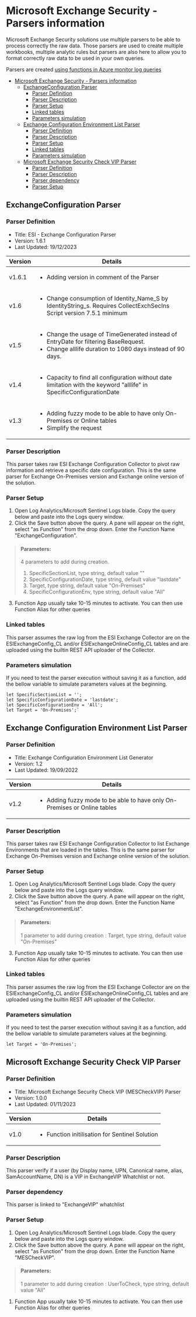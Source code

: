 # Microsoft Exchange Security - Parsers information

Microsoft Exchange Security solutions use multiple parsers to be able to process correctly the raw data. Those parsers are used to create multiple workbooks, multiple analytic rules but parsers are also here to allow you to format correctly raw data to be used in your own queries.

Parsers are created [using functions in Azure monitor log queries](https://docs.microsoft.com/azure/azure-monitor/log-query/functions)

- [Microsoft Exchange Security - Parsers information](#microsoft-exchange-security---parsers-information)
  - [ExchangeConfiguration Parser](#exchangeconfiguration-parser)
    - [Parser Definition](#parser-definition)
    - [Parser Description](#parser-description)
    - [Parser Setup](#parser-setup)
    - [Linked tables](#linked-tables)
    - [Parameters simulation](#parameters-simulation)
  - [Exchange Configuration Environment List Parser](#exchange-configuration-environment-list-parser)
    - [Parser Definition](#parser-definition-1)
    - [Parser Description](#parser-description-1)
    - [Parser Setup](#parser-setup-1)
    - [Linked tables](#linked-tables-1)
    - [Parameters simulation](#parameters-simulation-1)
  - [Microsoft Exchange Security Check VIP Parser](#microsoft-exchange-security-check-vip-parser)
    - [Parser Definition](#parser-definition-2)
    - [Parser Description](#parser-description-2)
    - [Parser dependency](#parser-dependency)
    - [Parser Setup](#parser-setup-2)

## ExchangeConfiguration Parser

### Parser Definition

- Title:           ESI - Exchange Configuration Parser
- Version:         1.6.1
- Last Updated:    19/12/2023

|**Version**  |**Details**  |
|---------|-----------------------------------------------------------------------------------------------------------------------|
|v1.6.1    | <ul><li>Adding version in comment of the Parser</li></ul>  |
|v1.6     | <ul><li>Change consumption of Identity_Name_S by IdentityString_s. Requires CollectExchSecIns Script version 7.5.1 minimum</li></ul>  |
|v1.5     | <ul><li>Change the usage of TimeGenerated instead of EntryDate for filtering BaseRequest.</li><li>Change alllife duration to 1080 days instead of 90 days. </li></ul>       |
|v1.4     | <ul><li>Capacity to find all configuration without date limitation with the keyword "alllife" in SpecificConfigurationDate</li></ul>   |
|v1.3     | <ul><li>Adding fuzzy mode to be able to have only On-Premises or Online tables</li><li>Simplify the request</li></ul> |

### Parser Description

This parser takes raw ESI Exchange Configuration Collector to pivot raw information and retrieve a specific date configuration. This is the same parser for Exchange On-Premises version and Exchange online version of the solution.

### Parser Setup

 1. Open Log Analytics/Microsoft Sentinel Logs blade. Copy the query below and paste into the Logs query window.
 2. Click the Save button above the query. A pane will appear on the right, select "as Function" from the drop down. Enter the Function Name "ExchangeConfiguration".

>#### **Parameters:**
>
>4 parameters to add during creation.
>
> 1. SpecificSectionList, type string, default value ""
> 2. SpecificConfigurationDate, type string, default value "lastdate"
> 3. Target, type string, default value "On-Premises"
> 4. SpecificConfigurationEnv, type string, default value "All"

 3. Function App usually take 10-15 minutes to activate. You can then use Function Alias for other queries

### Linked tables

This parser assumes the raw log from the ESI Exchange Collector are on the ESIExchangeConfig_CL and/or ESIExchangeOnlineConfig_CL tables and are uploaded using the builtin REST API uploader of the Collector.

### Parameters simulation

If you need to test the parser execution without saving it as a function, add the bellow variable to simulate parameters values at the beginning.


```
let SpecificSectionList = '';
let SpecificConfigurationDate = 'lastdate';
let SpecificConfigurationEnv = 'All';
let Target = 'On-Premises';`
```

## Exchange Configuration Environment List Parser

### Parser Definition

- Title:           Exchange Configuration Environment List Generator
- Version:         1.2
- Last Updated:    19/09/2022

|**Version**  |**Details**  |
|---------|-----------------------------------------------------------------------------------------------------------------------|
|v1.2     | <ul><li>Adding fuzzy mode to be able to have only On-Premises or Online tables</li></ul> |

### Parser Description

This parser takes raw ESI Exchange Configuration Collector to list Exchange Environments that are loaded in the tables. This is the same parser for Exchange On-Premises version and Exchange online version of the solution.

### Parser Setup

 1. Open Log Analytics/Microsoft Sentinel Logs blade. Copy the query below and paste into the Logs query window.
 2. Click the Save button above the query. A pane will appear on the right, select "as Function" from the drop down. Enter the Function Name "ExchangeEnvironmentList".

>#### **Parameters:**
>
>1 parameter to add during creation : Target, type string, default value "On-Premises"

 3. Function App usually take 10-15 minutes to activate. You can then use Function Alias for other queries

### Linked tables

This parser assumes the raw log from the ESI Exchange Collector are on the ESIExchangeConfig_CL and/or ESIExchangeOnlineConfig_CL tables and are uploaded using the builtin REST API uploader of the Collector.

### Parameters simulation

If you need to test the parser execution without saving it as a function, add the bellow variable to simulate parameters values at the beginning.


```
let Target = 'On-Premises';
```

## Microsoft Exchange Security Check VIP Parser

### Parser Definition

- Title:           Microsoft Exchange Security Check VIP (MESCheckVIP) Parser
- Version:         1.0.0
- Last Updated:    01/11/2023

|**Version**  |**Details**  |
|---------|-----------------------------------------------------------------------------------------------------------------------|
|v1.0     | <ul><li>Function initilisation for Sentinel Solution</li></ul> |

### Parser Description

This parser verify if a user (by Display name, UPN, Canonical name, alias, SamAccountName, DN) is a VIP in ExchangeVIP Whatchlist or not.

### Parser dependency

This parser is linked to "ExchangeVIP" whatchlist

### Parser Setup

 1. Open Log Analytics/Microsoft Sentinel Logs blade. Copy the query below and paste into the Logs query window.
 2. Click the Save button above the query. A pane will appear on the right, select "as Function" from the drop down. Enter the Function Name "MESCheckVIP".

>#### **Parameters:**
>
>1 parameter to add during creation : UserToCheck, type string, default value "All"
 
 1. Function App usually take 10-15 minutes to activate. You can then use Function Alias for other queries